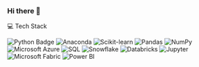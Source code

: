 ### Hi there 👋

<!--
**nhatminh46vn/nhatminh46vn** is a ✨ _special_ ✨ repository because its `README.md` (this file) appears on your GitHub profile.

Here are some ideas to get you started:

- 🔭 I’m currently working on ...
- 🌱 I’m currently learning ...
- 👯 I’m looking to collaborate on ...
- 🤔 I’m looking for help with ...
- 💬 Ask me about ...
- 📫 How to reach me: ...
- 😄 Pronouns: ...
- ⚡ Fun fact: ...
-->
💻 Tech Stack 

![Python Badge](https://img.shields.io/badge/python-3670A0?style=flat&logo=python&logoColor=ffdd54) ![Anaconda](https://img.shields.io/badge/Anaconda-44A833?style=flat&logo=anaconda&logoColor=white) ![Scikit-learn](https://img.shields.io/badge/scikit--learn-F7931E?style=flat&logo=scikit-learn&logoColor=white) ![Pandas](https://img.shields.io/badge/pandas-150458?style=flat&logo=pandas&logoColor=white) ![NumPy](https://img.shields.io/badge/numpy-013243?style=flat&logo=numpy&logoColor=white) ![Microsoft Azure](https://img.shields.io/badge/Azure-0078D4?style=flat&logo=microsoft-azure&logoColor=white) ![SQL](https://img.shields.io/badge/SQL-4479A1?style=flat&logo=postgresql&logoColor=white) ![Snowflake](https://img.shields.io/badge/Snowflake-29B5E8?style=flat&logo=snowflake&logoColor=white) ![Databricks](https://img.shields.io/badge/Databricks-FF3621?style=flat&logo=databricks&logoColor=white) ![Jupyter](https://img.shields.io/badge/Jupyter-F37626?style=flat&logo=jupyter&logoColor=white) ![Microsoft Fabric](https://img.shields.io/badge/Microsoft%20Fabric-7347D1?style=flat&logo=microsoft&logoColor=white) ![Power BI](https://img.shields.io/badge/Power%20BI-F2C811?style=flat&logo=powerbi&logoColor=black)





